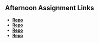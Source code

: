 ## Afternoon Assignment Links

* **[Repo](https://github.com/TylerHigby/fs-journal)**
* **[Repo](https://github.com/TylerHigby/<ASSIGNMENT_REPO>)**
* **[Repo](https://github.com/TylerHigby/<ASSIGNMENT_REPO>)**
* **[Repo](https://github.com/TylerHigby/<ASSIGNMENT_REPO>)**
